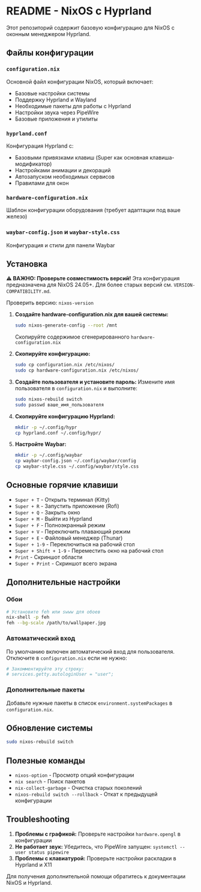 # README - NixOS с Hyprland

Этот репозиторий содержит базовую конфигурацию для NixOS с оконным менеджером Hyprland.

## Файлы конфигурации

### `configuration.nix`
Основной файл конфигурации NixOS, который включает:
- Базовые настройки системы
- Поддержку Hyprland и Wayland
- Необходимые пакеты для работы с Hyprland
- Настройки звука через PipeWire
- Базовые приложения и утилиты

### `hyprland.conf`
Конфигурация Hyprland с:
- Базовыми привязками клавиш (Super как основная клавиша-модификатор)
- Настройками анимации и декораций
- Автозапуском необходимых сервисов
- Правилами для окон

### `hardware-configuration.nix`
Шаблон конфигурации оборудования (требует адаптации под ваше железо)

### `waybar-config.json` и `waybar-style.css`
Конфигурация и стили для панели Waybar

## Установка

**⚠️ ВАЖНО: Проверьте совместимость версий!**
Эта конфигурация предназначена для NixOS 24.05+. Для более старых версий см. `VERSION-COMPATIBILITY.md`.

Проверить версию: `nixos-version`

1. **Создайте hardware-configuration.nix для вашей системы:**
   ```bash
   sudo nixos-generate-config --root /mnt
   ```
   Скопируйте содержимое сгенерированного `hardware-configuration.nix`

2. **Скопируйте конфигурацию:**
   ```bash
   sudo cp configuration.nix /etc/nixos/
   sudo cp hardware-configuration.nix /etc/nixos/
   ```

3. **Создайте пользователя и установите пароль:**
   Измените имя пользователя в `configuration.nix` и выполните:
   ```bash
   sudo nixos-rebuild switch
   sudo passwd ваше_имя_пользователя
   ```

4. **Скопируйте конфигурацию Hyprland:**
   ```bash
   mkdir -p ~/.config/hypr
   cp hyprland.conf ~/.config/hypr/
   ```

5. **Настройте Waybar:**
   ```bash
   mkdir -p ~/.config/waybar
   cp waybar-config.json ~/.config/waybar/config
   cp waybar-style.css ~/.config/waybar/style.css
   ```

## Основные горячие клавиши

- `Super + T` - Открыть терминал (Kitty)
- `Super + R` - Запустить приложение (Rofi)
- `Super + Q` - Закрыть окно
- `Super + M` - Выйти из Hyprland
- `Super + F` - Полноэкранный режим
- `Super + V` - Переключить плавающий режим
- `Super + E` - Файловый менеджер (Thunar)
- `Super + 1-9` - Переключиться на рабочий стол
- `Super + Shift + 1-9` - Переместить окно на рабочий стол
- `Print` - Скриншот области
- `Super + Print` - Скриншот всего экрана

## Дополнительные настройки

### Обои
```bash
# Установите feh или swww для обоев
nix-shell -p feh
feh --bg-scale /path/to/wallpaper.jpg
```

### Автоматический вход
По умолчанию включен автоматический вход для пользователя. Отключите в `configuration.nix` если не нужно:
```nix
# Закомментируйте эту строку:
# services.getty.autologinUser = "user";
```

### Дополнительные пакеты
Добавьте нужные пакеты в список `environment.systemPackages` в `configuration.nix`.

## Обновление системы

```bash
sudo nixos-rebuild switch
```

## Полезные команды

- `nixos-option` - Просмотр опций конфигурации
- `nix search` - Поиск пакетов
- `nix-collect-garbage` - Очистка старых поколений
- `nixos-rebuild switch --rollback` - Откат к предыдущей конфигурации

## Troubleshooting

1. **Проблемы с графикой:** Проверьте настройки `hardware.opengl` в конфигурации
2. **Не работает звук:** Убедитесь, что PipeWire запущен: `systemctl --user status pipewire`
3. **Проблемы с клавиатурой:** Проверьте настройки раскладки в Hyprland и X11

Для получения дополнительной помощи обратитесь к документации NixOS и Hyprland.
